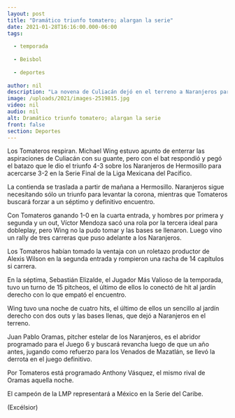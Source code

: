 ```yaml
---
layout: post
title: "Dramático triunfo tomatero; alargan la serie"
date: 2021-01-28T16:16:00.000-06:00
tags:
  
  - temporada
  
  - Beisbol
  
  - deportes
  
author: nil
description: "La novena de Culiacán dejó en el terreno a Naranjeros para forzar un sexto encuentro en la Final"
image: /uploads/2021/images-2519815.jpg
video: nil
audio: nil
alt: Dramático triunfo tomatero; alargan la serie
front: false
section: Deportes
---
```


Los Tomateros respiran.  Michael Wing estuvo apunto de enterrar las aspiraciones de Culiacán con su guante, pero con el bat respondió y  pegó  el batazo que le dio el triunfo 4-3 sobre los Naranjeros de Hermosillo  para acercarse 3-2 en la Serie Final de la Liga Mexicana del Pacífico.

La contienda se traslada a partir de mañana a Hermosillo. Naranjeros sigue necesitando sólo un triunfo para levantar la corona, mientras que Tomateros buscará forzar a un séptimo y definitivo encuentro.

Con Tomateros ganando 1-0  en la cuarta entrada,  y hombres por primera y segunda y un out, Víctor Mendoza sacó una rola por la tercera ideal para dobleplay, pero Wing no la pudo tomar y las bases se llenaron. Luego vino un rally de tres carreras que puso adelante a los Naranjeros.

Los Tomateros habían tomado la ventaja con un roletazo productor de Alexis Wilson en la segunda entrada  y rompieron una racha de 14 capítulos si carrera.

En la séptima, Sebastián Elizalde, el Jugador Más Valioso de la temporada, tuvo un turno de 15 pitcheos, el último de ellos lo conectó de hit al jardín derecho con lo que empató el encuentro.

Wing tuvo una noche de cuatro hits, el último de ellos un sencillo al jardín derecho con dos outs y las bases llenas, que dejó a Naranjeros en el terreno.

Juan Pablo Oramas, pitcher estelar de los Naranjeros,  es el abridor programado para el Juego 6 y buscará revancha luego de que un año antes, jugando como refuerzo para los Venados de Mazatlán, se llevó la derrota en el juego definitivo.

Por Tomateros está programado Anthony Vásquez, el mismo rival de Oramas aquella noche.

El campeón de la LMP representará a México en la Serie del Caribe.

(Excélsior)